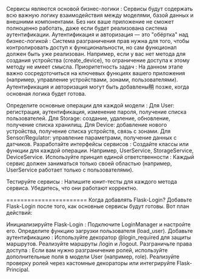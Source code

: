 Сервисы являются основой бизнес-логики :
Сервисы будут содержать всю важную логику взаимодействия между моделями, базой данных и внешними компонентами.
Без них ваше приложение не сможет полноценно работать, даже если будет реализована система аутентификации.
Аутентификация и авторизация — это "обёртка" над бизнес-логикой :
Система разграничения прав нужна для того, чтобы контролировать доступ к функциональности, но сам функционал должен быть уже реализован.
Например, если у вас нет метода для создания устройства (create_device), то ограничение доступа к этому методу не имеет смысла.
Приоритетность задач :
На данном этапе важно сосредоточиться на ключевых функциях вашего приложения (например, управление устройствами, зонами, пользователями).
Аутентификация и авторизация могут быть добавлены稍 позже, когда основная логика будет готова.


Определите основные операции для каждой модели :
Для User: регистрация, аутентификация, изменение пароля, получение списка пользователей.
Для Storage: создание, удаление, обновление, получение списка хранилищ.
Для Device: добавление нового устройства, получение списка устройств, связь с зонами.
Для Sensor/Regulator: управление параметрами, получение данных с датчиков.
Разработайте интерфейсы сервисов :
Создайте классы или функции для каждой операции.
Например, UserService, StorageService, DeviceService.
Используйте принцип единой ответственности :
Каждый сервис должен заниматься только своей областью (например, UserService работает только с пользователями).

Тестируйте сервисы :
Напишите юнит-тесты для каждого метода сервиса.
Убедитесь, что они работают корректно.

=======================
Когда добавлять Flask-Login?
Добавьте Flask-Login после того, как основные сервисы будут готовы. Вот план действий:

Инициализируйте Flask-Login :
Подключите LoginManager и настройте его.
Определите функцию загрузки пользователя (load_user).
Добавьте аутентификацию :
Используйте декоратор @login_required для защиты маршрутов.
Реализуйте маршруты /login и /logout.
Разграничьте права доступа :
Если вам нужно разграничение ролей, используйте дополнительные поля в модели User (например, role).
Реализуйте проверку ролей через кастомные декораторы или интегрируйте Flask-Principal.
